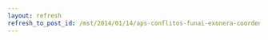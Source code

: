 ```yaml
---
layout: refresh
refresh_to_post_id: /mst/2014/01/14/aps-conflitos-funai-exonera-coordenador-regional-do-amazonas
---
```

